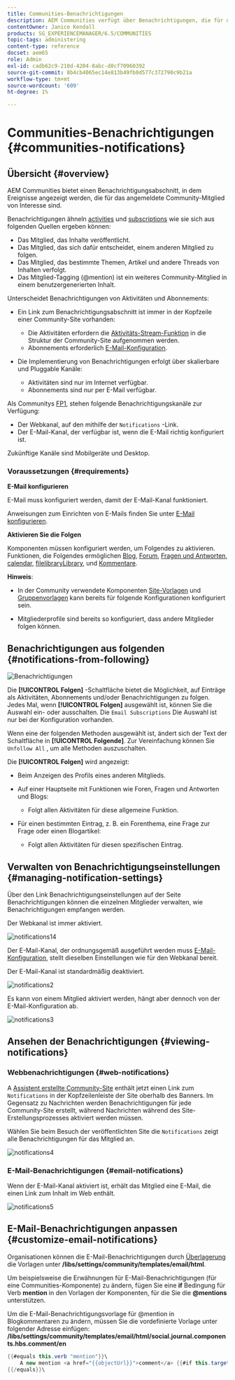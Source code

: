 ```yaml
---
title: Communities-Benachrichtigungen
description: AEM Communities verfügt über Benachrichtigungen, die für das angemeldete Community-Mitglied interessante Ereignisse anzeigen
contentOwner: Janice Kendall
products: SG_EXPERIENCEMANAGER/6.5/COMMUNITIES
topic-tags: administering
content-type: reference
docset: aem65
role: Admin
exl-id: cadb62c9-210d-4204-8abc-d0cf70960392
source-git-commit: 8b4cb4065ec14e813b49fb0d577c372790c9b21a
workflow-type: tm+mt
source-wordcount: '609'
ht-degree: 1%

---
```


# Communities-Benachrichtigungen {#communities-notifications}

## Übersicht {#overview}

AEM Communities bietet einen Benachrichtigungsabschnitt, in dem Ereignisse angezeigt werden, die für das angemeldete Community-Mitglied von Interesse sind.

Benachrichtigungen ähneln [activities](/help/communities/essentials-activities.md) und [subscriptions](/help/communities/subscriptions.md) wie sie sich aus folgenden Quellen ergeben können:

* Das Mitglied, das Inhalte veröffentlicht.
* Das Mitglied, das sich dafür entscheidet, einem anderen Mitglied zu folgen.
* Das Mitglied, das bestimmte Themen, Artikel und andere Threads von Inhalten verfolgt.
* Das Mitglied-Tagging (@mention) ist ein weiteres Community-Mitglied in einem benutzergenerierten Inhalt.

Unterscheidet Benachrichtigungen von Aktivitäten und Abonnements:

* Ein Link zum Benachrichtigungsabschnitt ist immer in der Kopfzeile einer Community-Site vorhanden:

   * Die Aktivitäten erfordern die [Aktivitäts-Stream-Funktion](/help/communities/functions.md#activity-stream-function) in die Struktur der Community-Site aufgenommen werden.
   * Abonnements erforderlich [E-Mail-Konfiguration](/help/communities/email.md).

* Die Implementierung von Benachrichtigungen erfolgt über skalierbare und Pluggable Kanäle:

   * Aktivitäten sind nur im Internet verfügbar.
   * Abonnements sind nur per E-Mail verfügbar.

Als Communitys [FP1](/help/communities/deploy-communities.md#latestfeaturepack), stehen folgende Benachrichtigungskanäle zur Verfügung:

* Der Webkanal, auf den mithilfe der `Notifications` -Link.
* Der E-Mail-Kanal, der verfügbar ist, wenn die E-Mail richtig konfiguriert ist.

Zukünftige Kanäle sind Mobilgeräte und Desktop.

### Voraussetzungen {#requirements}

**E-Mail konfigurieren**

E-Mail muss konfiguriert werden, damit der E-Mail-Kanal funktioniert.

Anweisungen zum Einrichten von E-Mails finden Sie unter [E-Mail konfigurieren](/help/communities/analytics.md).

**Aktivieren Sie die Folgen**

Komponenten müssen konfiguriert werden, um Folgendes zu aktivieren. Funktionen, die Folgendes ermöglichen [Blog](/help/communities/blog-feature.md), [Forum](/help/communities/forum.md), [Fragen und Antworten](/help/communities/working-with-qna.md), [calendar](/help/communities/calendar.md), [filelibraryLibrary](/help/communities/file-library.md), und [Kommentare](/help/communities/comments.md).

**Hinweis**:

* In der Community verwendete Komponenten [Site-Vorlagen](/help/communities/sites.md) und [Gruppenvorlagen](/help/communities/tools-groups.md) kann bereits für folgende Konfigurationen konfiguriert sein.

* Mitgliederprofile sind bereits so konfiguriert, dass andere Mitglieder folgen können.

## Benachrichtigungen aus folgenden {#notifications-from-following}

![Benachrichtigungen](assets/notifications.png)

Die **[!UICONTROL Folgen]** -Schaltfläche bietet die Möglichkeit, auf Einträge als Aktivitäten, Abonnements und/oder Benachrichtigungen zu folgen. Jedes Mal, wenn **[!UICONTROL Folgen]** ausgewählt ist, können Sie die Auswahl ein- oder ausschalten. Die `Email Subscriptions` Die Auswahl ist nur bei der Konfiguration vorhanden.

Wenn eine der folgenden Methoden ausgewählt ist, ändert sich der Text der Schaltfläche in **[!UICONTROL Folgende]**. Zur Vereinfachung können Sie `Unfollow All` , um alle Methoden auszuschalten.

Die **[!UICONTROL Folgen]** wird angezeigt:

* Beim Anzeigen des Profils eines anderen Mitglieds.
* Auf einer Hauptseite mit Funktionen wie Foren, Fragen und Antworten und Blogs:

   * Folgt allen Aktivitäten für diese allgemeine Funktion.

* Für einen bestimmten Eintrag, z. B. ein Forenthema, eine Frage zur Frage oder einen Blogartikel:

   * Folgt allen Aktivitäten für diesen spezifischen Eintrag.

## Verwalten von Benachrichtigungseinstellungen {#managing-notification-settings}

Über den Link Benachrichtigungseinstellungen auf der Seite Benachrichtigungen können die einzelnen Mitglieder verwalten, wie Benachrichtigungen empfangen werden.

Der Webkanal ist immer aktiviert.

![notifications14](assets/notifications1.png)

Der E-Mail-Kanal, der ordnungsgemäß ausgeführt werden muss [E-Mail-Konfiguration](/help/communities/email.md), stellt dieselben Einstellungen wie für den Webkanal bereit.

Der E-Mail-Kanal ist standardmäßig deaktiviert.

![notifications2](assets/notifications2.png)

Es kann von einem Mitglied aktiviert werden, hängt aber dennoch von der E-Mail-Konfiguration ab.

![notifications3](assets/notifications3.png)

## Ansehen der Benachrichtigungen {#viewing-notifications}

### Webbenachrichtigungen {#web-notifications}

A [Assistent erstellte Community-Site](/help/communities/sites-console.md) enthält jetzt einen Link zum `Notifications` in der Kopfzeilenleiste der Site oberhalb des Banners. Im Gegensatz zu Nachrichten werden Benachrichtigungen für jede Community-Site erstellt, während Nachrichten während des Site-Erstellungsprozesses aktiviert werden müssen.

Wählen Sie beim Besuch der veröffentlichten Site die `Notifications` zeigt alle Benachrichtigungen für das Mitglied an.

![notifications4](assets/notifications4.png)

### E-Mail-Benachrichtigungen {#email-notifications}

Wenn der E-Mail-Kanal aktiviert ist, erhält das Mitglied eine E-Mail, die einen Link zum Inhalt im Web enthält.

![notifications5](assets/notifications5.png)

## E-Mail-Benachrichtigungen anpassen {#customize-email-notifications}

Organisationen können die E-Mail-Benachrichtigungen durch [Überlagerung](/help/communities/client-customize.md#overlays) die Vorlagen unter **/libs/settings/community/templates/email/html**.

Um beispielsweise die Erwähnungen für E-Mail-Benachrichtigungen (für eine Communities-Komponente) zu ändern, fügen Sie eine **if** Bedingung für Verb **mention** in den Vorlagen der Komponenten, für die Sie die **@mentions** unterstützen.

Um die E-Mail-Benachrichtigungsvorlage für @mention in Blogkommentaren zu ändern, müssen Sie die vordefinierte Vorlage unter folgender Adresse einfügen: **/libs/settings/community/templates/email/html/social.journal.components.hbs.comment/en**

```java
{{#equals this.verb "mention"}}\
    A new mention <a href="{{objectUrl}}">comment</a> {{#if this.target.properties.[jcr:title]}}to the article "{{{target.displayName}}}" {{/if}}was added by {{{user.name}}} on {{dateUtil this.published format="EEE, d MMM yyyy HH:mm:ss z"}}.\n \
{{/equals}}\
```
